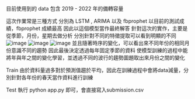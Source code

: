 目前使用到的 data 包含 2019 - 2022 年的備轉容量

這次作業常是三種方式
分別為 LSTM , ARIMA 以及 fbprophet
以目前的測試成績，fbprophet 成績最高
因此以這個模型當作最終解答
針對這次的實作，主要是從季節，月份，星期去做分析
分別針對不同的特徵提取可以看到明顯的不同
![image](https://user-images.githubusercontent.com/41716487/160601977-bd11531e-5624-45bb-8931-2d0526f31e99.png)
![image](https://user-images.githubusercontent.com/41716487/160602021-bbbb9df3-a455-4376-9c78-42e83cbdf37b.png)
![image](https://user-images.githubusercontent.com/41716487/160602045-1b5f304a-84f5-4a06-beed-6d598eec9f62.png)
並且隨著時序的變化，可以看出來不同年份的相同月份意識不同的趨勢
因此最後決定透過每年固定季節的資料
使模型訓練的過程中能將年與年之間的變化學習，並透過不同的波行的趨勢圖題取出來月份之間的變化

Train
由於資料量過多對於預測值趨於平均，因此在訓練過程中會將data減量，分別針對各年份的春天當作資料進行訓練


Test
執行 python app.py 即可，會直接寫入submission.csv

